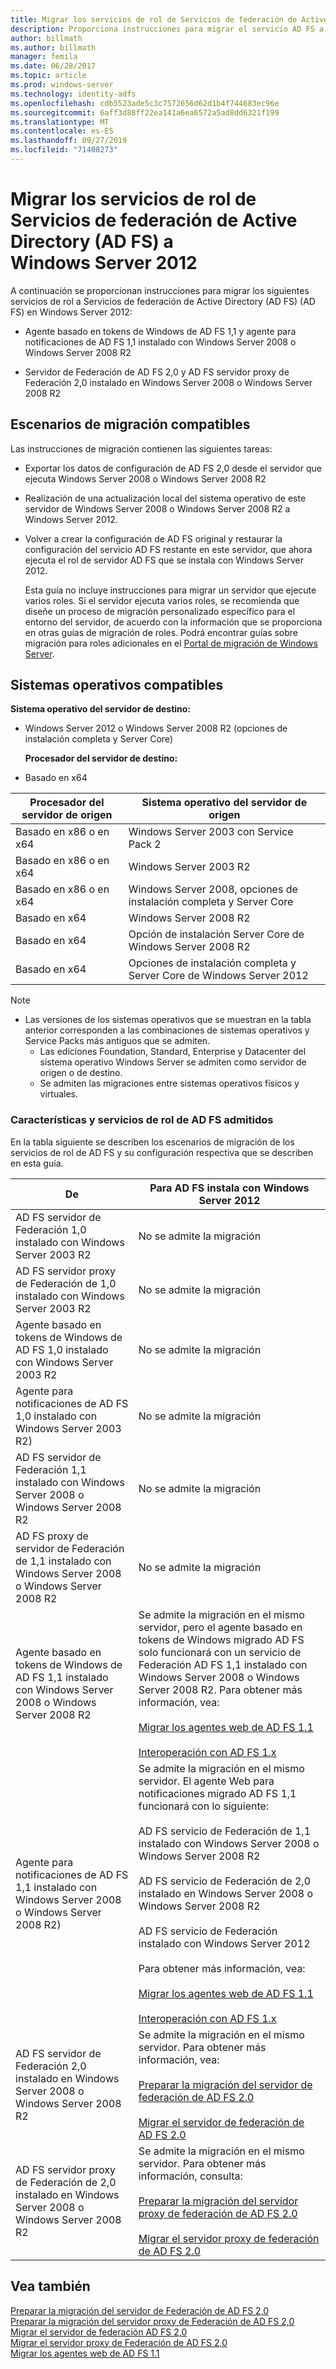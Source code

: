 ```yaml
---
title: Migrar los servicios de rol de Servicios de federación de Active Directory (AD FS) a Windows Server 2012
description: Proporciona instrucciones para migrar el servicio AD FS a Windows Server 2012.
author: billmath
ms.author: billmath
manager: femila
ms.date: 06/28/2017
ms.topic: article
ms.prod: windows-server
ms.technology: identity-adfs
ms.openlocfilehash: cdb5523ade5c3c7572656d62d1b4f744683ec96e
ms.sourcegitcommit: 6aff3d88ff22ea141a6ea6572a5ad8dd6321f199
ms.translationtype: MT
ms.contentlocale: es-ES
ms.lasthandoff: 09/27/2019
ms.locfileid: "71408273"
---
```

# <a name="migrate-active-directory-federation-services-role-services-to-windows-server-2012"></a>Migrar los servicios de rol de Servicios de federación de Active Directory (AD FS) a Windows Server 2012

A continuación se proporcionan instrucciones para migrar los siguientes servicios de rol a Servicios de federación de Active Directory (AD FS) (AD FS) en Windows Server 2012:  
  
-   Agente basado en tokens de Windows de AD FS 1,1 y agente para notificaciones de AD FS 1,1 instalado con Windows Server 2008 o Windows Server 2008 R2  
  
-   Servidor de Federación de AD FS 2,0 y AD FS servidor proxy de Federación 2,0 instalado en Windows Server 2008 o Windows Server 2008 R2    
  
## <a name="supported-migration-scenarios"></a>Escenarios de migración compatibles  
 Las instrucciones de migración contienen las siguientes tareas:  
  
- Exportar los datos de configuración de AD FS 2,0 desde el servidor que ejecuta Windows Server 2008 o Windows Server 2008 R2  
  
- Realización de una actualización local del sistema operativo de este servidor de Windows Server 2008 o Windows Server 2008 R2 a Windows Server 2012.
  
- Volver a crear la configuración de AD FS original y restaurar la configuración del servicio AD FS restante en este servidor, que ahora ejecuta el rol de servidor AD FS que se instala con Windows Server 2012.  
  
  Esta guía no incluye instrucciones para migrar un servidor que ejecute varios roles. Si el servidor ejecuta varios roles, se recomienda que diseñe un proceso de migración personalizado específico para el entorno del servidor, de acuerdo con la información que se proporciona en otras guías de migración de roles. Podrá encontrar guías sobre migración para roles adicionales en el [Portal de migración de Windows Server](https://go.microsoft.com/fwlink/?LinkId=247608).  
  
## <a name="supported-operating-systems"></a>Sistemas operativos compatibles  
 **Sistema operativo del servidor de destino:**  
  

- Windows Server 2012 o Windows Server 2008 R2 (opciones de instalación completa y Server Core)  
  
  **Procesador del servidor de destino:**  
  

- Basado en x64  
  
|Procesador del servidor de origen|Sistema operativo del servidor de origen|  
|-----|-----|  
|Basado en x86 o en x64|Windows Server 2003 con Service Pack 2|  
|Basado en x86 o en x64|Windows Server 2003 R2|  
|Basado en x86 o en x64|Windows Server 2008, opciones de instalación completa y Server Core|  
|Basado en x64|Windows Server 2008 R2|  
|Basado en x64|Opción de instalación Server Core de Windows Server 2008 R2|  
|Basado en x64|Opciones de instalación completa y Server Core de Windows Server 2012|  
  
> [!NOTE]
> - Las versiones de los sistemas operativos que se muestran en la tabla anterior corresponden a las combinaciones de sistemas operativos y Service Packs más antiguos que se admiten.  
>   -   Las ediciones Foundation, Standard, Enterprise y Datacenter del sistema operativo Windows Server se admiten como servidor de origen o de destino.  
>   -   Se admiten las migraciones entre sistemas operativos físicos y virtuales.  
  
### <a name="supported-ad-fs-role-services-and-features"></a>Características y servicios de rol de AD FS admitidos  
 En la tabla siguiente se describen los escenarios de migración de los servicios de rol de AD FS y su configuración respectiva que se describen en esta guía.  
  
|De|Para AD FS instala con Windows Server 2012|  
|----------|-----|  
|AD FS servidor de Federación 1,0 instalado con Windows Server 2003 R2|No se admite la migración|  
|AD FS servidor proxy de Federación de 1,0 instalado con Windows Server 2003 R2|No se admite la migración|  
|Agente basado en tokens de Windows de AD FS 1,0 instalado con Windows Server 2003 R2|No se admite la migración|  
|Agente para notificaciones de AD FS 1,0 instalado con Windows Server 2003 R2)|No se admite la migración|  
|AD FS servidor de Federación 1,1 instalado con Windows Server 2008 o Windows Server 2008 R2|No se admite la migración|  
|AD FS proxy de servidor de Federación de 1,1 instalado con Windows Server 2008 o Windows Server 2008 R2|No se admite la migración|  
|Agente basado en tokens de Windows de AD FS 1,1 instalado con Windows Server 2008 o Windows Server 2008 R2|Se admite la migración en el mismo servidor, pero el agente basado en tokens de Windows migrado AD FS solo funcionará con un servicio de Federación AD FS 1,1 instalado con Windows Server 2008 o Windows Server 2008 R2. Para obtener más información, vea:<br /><br /> [Migrar los agentes web de AD FS 1.1](migrate-the-ad-fs-web-agent.md)<br /><br /> [Interoperación con AD FS 1.x](Interoperating-with-AD-FS-1.x.md)|  
|Agente para notificaciones de AD FS 1,1 instalado con Windows Server 2008 o Windows Server 2008 R2)|Se admite la migración en el mismo servidor. El agente Web para notificaciones migrado AD FS 1,1 funcionará con lo siguiente:<br /><br /> AD FS servicio de Federación de 1,1 instalado con Windows Server 2008 o Windows Server 2008 R2<br /><br /> AD FS servicio de Federación de 2,0 instalado en Windows Server 2008 o Windows Server 2008 R2<br /><br /> AD FS servicio de Federación instalado con Windows Server 2012<br /><br /> Para obtener más información, vea:<br /><br /> [Migrar los agentes web de AD FS 1.1](migrate-the-ad-fs-web-agent.md)<br /><br /> [Interoperación con AD FS 1.x](Interoperating-with-AD-FS-1.x.md)|  
|AD FS servidor de Federación 2,0 instalado en Windows Server 2008 o Windows Server 2008 R2|Se admite la migración en el mismo servidor. Para obtener más información, vea:<br /><br /> [Preparar la migración del servidor de federación de AD FS 2.0](prepare-to-migrate-ad-fs-fed-server.md)<br /><br /> [Migrar el servidor de federación de AD FS 2.0](migrate-the-ad-fs-fed-server.md)|  
|AD FS servidor proxy de Federación de 2,0 instalado en Windows Server 2008 o Windows Server 2008 R2|Se admite la migración en el mismo servidor.  Para obtener más información, consulta:<br /><br /> [Preparar la migración del servidor proxy de federación de AD FS 2.0](prepare-to-migrate-ad-fs-fed-proxy.md)<br /><br /> [Migrar el servidor proxy de federación de AD FS 2.0](migrate-the-ad-fs-2-fed-server-proxy.md)|  
  
## <a name="see-also"></a>Vea también  
 [Preparar la migración del servidor de Federación de AD FS 2,0](prepare-to-migrate-ad-fs-fed-server.md)   
 [Preparar la migración del servidor proxy de Federación de AD FS 2,0](prepare-to-migrate-ad-fs-fed-proxy.md)   
 [Migrar el servidor de federación AD FS 2,0](migrate-the-ad-fs-fed-server.md)   
 [Migrar el servidor proxy de Federación de AD FS 2,0](migrate-the-ad-fs-2-fed-server-proxy.md)   
 [Migrar los agentes web de AD FS 1.1](migrate-the-ad-fs-web-agent.md)